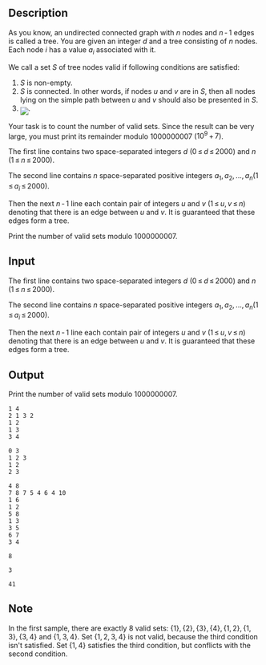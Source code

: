 ## Description

<div><p>As you know, an undirected connected graph with <span class="tex-span"><i>n</i></span> nodes and <span class="tex-span"><i>n</i> - 1</span> edges is called a <span class="tex-font-style-underline">tree</span>. You are given an integer <span class="tex-span"><i>d</i></span> and a tree consisting of <span class="tex-span"><i>n</i></span> nodes. Each node <span class="tex-span"><i>i</i></span> has a value <span class="tex-span"><i>a</i><sub class="lower-index"><i>i</i></sub></span> associated with it.</p><p>We call a set <span class="tex-span"><i>S</i></span> of tree nodes <span class="tex-font-style-underline">valid</span> if following conditions are satisfied:</p><ol><li> <span class="tex-span"><i>S</i></span> is non-empty.</li><li> <span class="tex-span"><i>S</i></span> is connected. In other words, if nodes <span class="tex-span"><i>u</i></span> and <span class="tex-span"><i>v</i></span> are in <span class="tex-span"><i>S</i></span>, then all nodes lying on the simple path between <span class="tex-span"><i>u</i></span> and <span class="tex-span"><i>v</i></span> should also be presented in <span class="tex-span"><i>S</i></span>.</li><li> <img align="middle" class="tex-formula" src="file://uj6ZKYCU.png" style="max-width: 100.0%;max-height: 100.0%;">.</li></ol><p>Your task is to count the number of valid sets. Since the result can be very large, you must print its remainder modulo <span class="tex-span">1000000007</span> (<span class="tex-span">10<sup class="upper-index">9</sup> + 7</span>).</p></div><div class="input-specification"><p>The first line contains two space-separated integers <span class="tex-span"><i>d</i></span> (<span class="tex-span">0 ≤ <i>d</i> ≤ 2000</span>) and <span class="tex-span"><i>n</i></span> (<span class="tex-span">1 ≤ <i>n</i> ≤ 2000</span>).</p><p>The second line contains <span class="tex-span"><i>n</i></span> space-separated positive integers <span class="tex-span"><i>a</i><sub class="lower-index">1</sub>, <i>a</i><sub class="lower-index">2</sub>, ..., <i>a</i><sub class="lower-index"><i>n</i></sub></span>(<span class="tex-span">1 ≤ <i>a</i><sub class="lower-index"><i>i</i></sub> ≤ 2000</span>).</p><p>Then the next <span class="tex-span"><i>n</i> - 1</span> line each contain pair of integers <span class="tex-span"><i>u</i></span> and <span class="tex-span"><i>v</i></span> (<span class="tex-span">1 ≤ <i>u</i>, <i>v</i> ≤ <i>n</i></span>) denoting that there is an edge between <span class="tex-span"><i>u</i></span> and <span class="tex-span"><i>v</i></span>. It is guaranteed that these edges form a tree.</p></div><div class="output-specification"><p>Print the number of valid sets modulo <span class="tex-span">1000000007</span>.</p></div>

## Input

<p>The first line contains two space-separated integers <span class="tex-span"><i>d</i></span> (<span class="tex-span">0 ≤ <i>d</i> ≤ 2000</span>) and <span class="tex-span"><i>n</i></span> (<span class="tex-span">1 ≤ <i>n</i> ≤ 2000</span>).</p><p>The second line contains <span class="tex-span"><i>n</i></span> space-separated positive integers <span class="tex-span"><i>a</i><sub class="lower-index">1</sub>, <i>a</i><sub class="lower-index">2</sub>, ..., <i>a</i><sub class="lower-index"><i>n</i></sub></span>(<span class="tex-span">1 ≤ <i>a</i><sub class="lower-index"><i>i</i></sub> ≤ 2000</span>).</p><p>Then the next <span class="tex-span"><i>n</i> - 1</span> line each contain pair of integers <span class="tex-span"><i>u</i></span> and <span class="tex-span"><i>v</i></span> (<span class="tex-span">1 ≤ <i>u</i>, <i>v</i> ≤ <i>n</i></span>) denoting that there is an edge between <span class="tex-span"><i>u</i></span> and <span class="tex-span"><i>v</i></span>. It is guaranteed that these edges form a tree.</p>

## Output

<p>Print the number of valid sets modulo <span class="tex-span">1000000007</span>.</p>





```input1
1 4
2 1 3 2
1 2
1 3
3 4

```




```input2
0 3
1 2 3
1 2
2 3

```




```input3
4 8
7 8 7 5 4 6 4 10
1 6
1 2
5 8
1 3
3 5
6 7
3 4

```




```output1
8

```




```output2
3

```




```output3
41

```



## Note

<p>In the first sample, there are exactly 8 valid sets: <span class="tex-span">{1}, {2}, {3}, {4}, {1, 2}, {1, 3}, {3, 4}</span> and <span class="tex-span">{1, 3, 4}</span>. Set <span class="tex-span">{1, 2, 3, 4}</span> is not valid, because the third condition isn't satisfied. Set <span class="tex-span">{1, 4}</span> satisfies the third condition, but conflicts with the second condition.</p>
